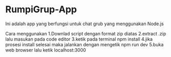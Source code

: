 # RumpiGrup-App
Ini adalah app yang berfungsi untuk chat grub yang menggunakan Node.js

Cara menggunakan
1.Downlad script dengan format zip diatas 
2.extract .zip lalu masukan pada code editor
3.ketik pada terminal npm install
4.jika prosesi install selesai maka jalankan dengan mengetik npm run dev
5.buka web browser lalu ketik localhost:3000
